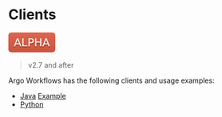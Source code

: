 # Clients

![alpha](assets/alpha.svg)

> v2.7 and after

Argo Workflows has the following clients and usage examples:

* [Java](../clients/java) [Example](../clients/java-test)
* [Python](../clients/python)